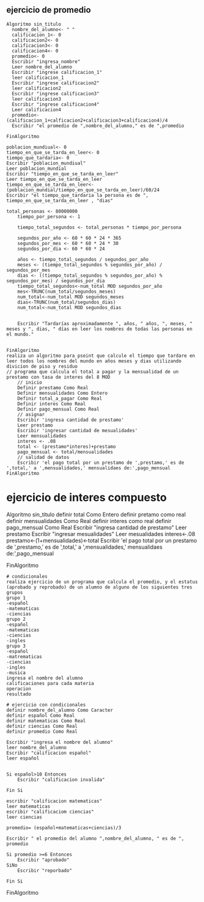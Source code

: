 ## ejercicio de promedio

    Algoritmo sin_titulo
      nombre_del_alumno<- " "
      calificacion_1<- 0
      calificacion2<- 0
      calificacion3<- 0
      calificacion4<- 0
      promedio<- 0
      Escribir "ingresa_nombre"
      Leer nombre_del_alumno
      Escribir "ingrese calificacion_1"
      leer calificacion_1
      Escribir "ingrese calificacion2"
      leer calificacion2
      Escribir "ingrese calificacion3"
      leer calificacion3
      Escribir "ingrese calificacion4"
      Leer calificacion4
      promedio<-(calificacion_1+calficacion2+calificacion3+calificacion4)/4
      Escribir "el promedio de ",nombre_del_alumno," es de ",promedio

    FinAlgoritmo
    
    poblacion_mundiual<- 0
	tiempo_en_que_se_tarda_en_leer<- 0
	tiempo_que_tardaria<- 0
	Escribir "poblacion_mundiual"
	Leer poblacion_mundial
	Escribir "tiempo_en_que_se_tarda_en_leer"
	Leer tiempo_en_que_se_tarda_en_leer
	tiempo_en_que_se_tarda_en_leer<-(poblacion_mundial/tiempo_en_que_se_tarda_en_leer)/60/24
	Escribir "el tiempo_que_tardaria la persona es de ", tiempo_en_que_se_tarda_en_leer , "dias"
	
	total_personas <- 80000000
		tiempo_por_persona <- 1
		
		tiempo_total_segundos <- total_personas * tiempo_por_persona
		
		segundos_por_año <- 60 * 60 * 24 * 365
		segundos_por_mes <- 60 * 60 * 24 * 30
		segundos_por_dia <- 60 * 60 * 24
		
		años <- tiempo_total_segundos / segundos_por_año
		meses <- (tiempo_total_segundos % segundos_por_año) / segundos_por_mes
		dias <- ((tiempo_total_segundos % segundos_por_año) % segundos_por_mes) / segundos_por_dia
		tiempo_total_segundos<-num_total MOD segundos_por_año
		mes<-TRUNC(num_total/segundos_meses)
		num_total<-num_total MOD segundos_meses
		dias<-TRUNC(num_total/segundos_dias)
		num_total<-num_total MOD segundos_dias

		
		Escribir "Tardarías aproximadamente ", años, " años, ", meses, " meses y ", dias, " días en leer los nombres de todas las personas en el mundo."
		

	FinAlgoritmo
	realiza un algoritmo para pseint que calcule el tiempo que tardare en leer todos los nombres del mundo en años meses y dias utilizando divicion de piso y residuo
	// programa que calcula el total a pagar y la mensualidad de un prestamo con tasa de interes del 8 MOD 
		// inicio
		Definir prestamo Como Real
		Definir mensualidades Como Entero
		Definir total_a_pagar Como Real
		Definir interes Como Real
		Definir pago_mensual Como Real
		// asignar
		Escribir 'ingresa cantidad de prestamo'
		Leer prestamo
		Escribir 'ingresar cantidad de mesualidades'
		Leer mensualidades
		interes <- .08
		total <- (prestamo*interes)+prestamo
		pago_mensual <- total/mensualidades
		// salidad de datos
		Escribir 'el pago total por un prestamo de ',prestamo,' es de ',total,' a ',mensualidades,' mensualidaes de:',pago_mensual
	FinAlgoritmo
	
	
# ejercicio de interes compuesto
Algoritmo sin_titulo
	definir total Como Entero
	definir pretamo como real
	definir mensualidades Como Real
	definir interes como real
	definir pago_mensual Como Real
	Escribir "ingresa cantidad de prestamo"
	Leer prestamo
	Escribir "ingresar mesualidades"
	Leer mesualidades
	interes<-.08
	prestamo<-(1+mensualidades)<-total
	Escribir 'el pago total por un prestamo de ',prestamo,' es de ',total,' a ',mensualidades,' mensualidaes de:',pago_mensual	
	
FinAlgoritmo

	# condicionales
	realiza ejercicio de un programa que calcula el promedio, y el estatus (aprobado y reprobado) de un alumno de alguno de los siguientes tres grupos
	grupo 1 
	-español
	-matematicas
	-ciencias
	grupo 2 
	-español
	-matematicas
	-ciencias
	-ingles
	grupo 3
	-español
	-matrematicas
	-ciencias
	-ingles
	-musica
	ingresa el nombre del alumno
	calificaciones para cada materia
	operacion
	resultado
	
	# ejercicio con condicionales
	definir nombre_del_alumno Como Caracter
	definir español Como Real
	definir matematicas Como Real
	definir ciencias Como Real
	definir promedio Como Real
	
	Escribir "ingresa el nombre del alumno"
	leer nombre_del_alumno
	Escribir "calificacion español"
	leer español
	
	
	Si español>10 Entonces
		Escribir "calificacion invalida"
	
	Fin Si
	
	escribir "calificacion matematicas"
	leer matematicas
	escribir "calificaciom ciencias"
    leer ciencias
	
	promedio= (español+matematicas+ciencias)/3
	
	Escribir " el promedio del alumno ",nombre_del_alumno, " es de ", promedio
	
	Si promedio >=6 Entonces
		Escribir "aprobado"
	SiNo
		Escribir "reporbado"
		
	Fin Si
	
	
FinAlgoritmo





